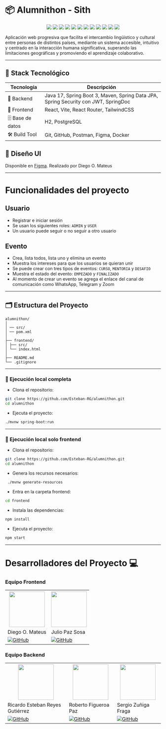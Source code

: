 # 📦 Alumnithon - Sith

<div align="center">
    <img src="https://img.shields.io/badge/Estado-En desarrollo-green">
    <img src="https://img.shields.io/badge/React-v19.1.0-blue?logo=react">
    <img src="https://img.shields.io/badge/TailwindCSS-v4.1.10-blue?logo=tailwindcss">
    <img src="https://img.shields.io/badge/React Router-v7.6.2-blue?logo=react">
    <img src="https://img.shields.io/badge/Java-v17-brown?logo=java">
    <img src="https://img.shields.io/badge/Spring Boot 3-v3.4.3-darkgreen?logo=spring">
    <img src="https://img.shields.io/badge/Maven-v4.0.0-brown?logo=apachemaven">
    <img src="https://img.shields.io/badge/PostgreSQL-v5.7.2-blue?logo=postgresql">
    <img src="https://img.shields.io/badge/ORM-Hibernate-darkgreen?logo=orm">
    <img src="https://img.shields.io/badge/Seguridad-Spring Security-darkgreen">
    <img src="https://img.shields.io/badge/Autenticación-JWT-blue">
    <img src="https://img.shields.io/badge/Versión-v1.0.0-darkgreen">
</div>

Aplicación web progresiva que facilita el intercambio lingüístico y cultural entre personas de distintos países, mediante un sistema accesible, intuitivo y centrado en la interacción humana significativa, superando las limitaciones geográficas y promoviendo el aprendizaje colaborativo.

---

## 🚀 Stack Tecnológico

| Tecnología       | Descripción                                                                        |
| ---------------- | ---------------------------------------------------------------------------------- |
| 🧠 Backend       | Java 17, Spring Boot 3, Maven, Spring Data JPA, Spring Security con JWT, SpringDoc |
| 🎨 Frontend      | React, Vite, React Router, TailwindCSS                                             |
| 🗄️ Base de datos | H2, PostgreSQL                                                                     |
| 🛠️ Build Tool    | Git, GitHub, Postman, Figma, Docker                                                |

## 🎨 Diseño UI

Disponible en [Figma](https://www.figma.com/design/dTYdHjJXO4AHbo5XepkHap/BabeLink-Responsive?node-id=1-3&t=LcYYgOXK6toucMYq-1).
Realizado por Diego O. Mateus

---

# Funcionalidades del proyecto

## Usuario

- Registrar e iniciar sesión
- Se usan los siguientes roles: `ADMIN` y `USER`
- Un usuario puede seguir o no seguir a otro usuario

## Evento

- Crea, lista todos, lista uno y elimina un evento
- Muestra los intereses para que los usuarios se quieran unir
- Se puede crear con tres tipos de eventos: `CURSO`, `MENTORIA` y `DESAFIO`
- Muestra el estado del evento: `EMPEZADO` y `FINALIZADO`
- Al momento de crear un evento se agrega el enlace del canal de comunicación como WhatsApp, Telegram y Zoom

---

## 🗂️ Estructura del Proyecto

```Tree
alumnithon/
│
│ ── src/
│ ── pom.xml
│
├── frontend/
│ ├── src/
│ └── index.html
│
├── README.md
└── .gitignore
```

---

### 🧪 Ejecución local completa

- Clona el repositorio:

```bash
git clone https://github.com/Esteban-RG/alumnithon.git
cd alumnithon
```

- Ejecuta el proyecto:

```bash
./mvnw spring-boot:run
```

---

### 🧪 Ejecución local solo frontend

- Clona el repositorio:

```bash
git clone https://github.com/Esteban-RG/alumnithon.git
cd alumnithon
```

- Genera los recursos necesarios:

```bash
 ./mvnw generate-resources
```

- Entra en la carpeta frontend:

```bash
cd frontend
```

- Instala las dependencias:

```bash
npm install
```

- Ejecuta el proyecto:

```bash
npm start
```

---

<h1>Desarrolladores del Proyecto 💻</h1>

<h3>Equipo Frontend</h3>

<table>
  <tr>
    <th><img src="https://avatars.githubusercontent.com/u/170216498?v=4" width=115></th>
    <th><img src="https://avatars.githubusercontent.com/u/133529542?v=4" width=115></th>
  </tr>
  <tr>
    <td>Diego O. Mateus</td>
    <td>Julio Paz Sosa</td>
  </tr>
  <tr>
    <td><a href="https://github.com/RyoKymera" target="blank"><img src="https://img.shields.io/badge/GitHub-black?style=for-the-badge&logo=github" alt="GitHub"/></a></td>
    <td><a href="https://github.com/juliopzsosa" target="blank"><img src="https://img.shields.io/badge/GitHub-black?style=for-the-badge&logo=github" alt="GitHub"/></a></td>
  </tr>
</table>

<h3>Equipo Backend</h3>

<table>
  <tr>
    <th><img src="https://avatars.githubusercontent.com/u/119370346?v=4" width=115></th>
    <th><img src="https://avatars.githubusercontent.com/u/166961958?v=4" width=115></th>
    <th><img src="https://avatars.githubusercontent.com/u/107082359?v=4" width=115></th>
  </tr>
  <tr>
    <td>Ricardo Esteban Reyes Gutiérrez</td>
    <td>Roberto Figueroa Paz</td>
    <td>Sergio Zuñiga Fraga</td>
  </tr>
  <tr>
    <td><a href="https://github.com/Esteban-RG" target="blank"><img src="https://img.shields.io/badge/GitHub-black?style=for-the-badge&logo=github" alt="GitHub"/></td>
    <td><a href="https://github.com/robcodego" target="blank"><img src="https://img.shields.io/badge/GitHub-black?style=for-the-badge&logo=github" alt="GitHub"/></a></td>
    <td><a href="https://github.com/SergioZF09" target="blank"><img src="https://img.shields.io/badge/GitHub-black?style=for-the-badge&logo=github" alt="GitHub"/></a></td>
  </tr>
</table>
